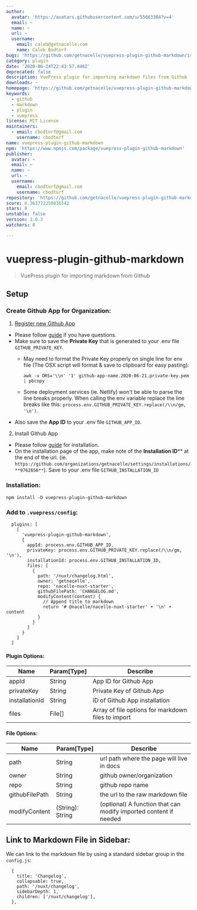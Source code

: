 ```yaml
---
author:
  avatar: 'https://avatars.githubusercontent.com/u/55663384?v=4'
  email: ~
  name: ~
  url: ~
  username:
    email: caleb@getnacelle.com
    name: Caleb Bodtorf
bugs: 'https://github.com/getnacelle/vuepress-plugin-github-markdown/issues'
category: plugin
date: '2020-06-24T22:43:57.446Z'
deprecated: false
description: VuePress plugin for importing markdown files from Github
downloads: ~
homepage: 'https://github.com/getnacelle/vuepress-plugin-github-markdown#readme'
keywords:
  - github
  - markdown
  - plugin
  - vuepress
license: MIT License
maintainers:
  - email: cbodtorf@gmail.com
    username: cbodtorf
name: vuepress-plugin-github-markdown
npm: 'https://www.npmjs.com/package/vuepress-plugin-github-markdown'
publisher:
  avatar: ~
  email: ~
  name: ~
  url: ~
  username:
    email: cbodtorf@gmail.com
    username: cbodtorf
repository: 'https://github.com/getnacelle/vuepress-plugin-github-markdown'
score: 0.363772250836542
stars: 0
unstable: false
version: 1.0.3
watchers: 0

---
```


# vuepress-plugin-github-markdown

> VuePress plugin for importing markdown from Github

## Setup

### Create Github App for Organization:

1. [Register new Github App](https://github.com/organizations/H2Know/settings/apps/new)
  - Please follow [guide](https://developer.github.com/apps/building-github-apps/creating-a-github-app/) if you have questions.
  - Make sure to save the **Private Key** that is generated to your .env file `GITHUB_PRIVATE_KEY`.
      - May need to format the Private Key properly on single line for env file (The OSX script will format & save to clipboard for easy pasting):

        `awk -v ORS='\\n' '1' github-app-name.2020-06-21.private-key.pem | pbcopy`
      - Some deployment services (ie. Netlify) won't be able to parse the line breaks properly. When calling the env variable replace the line breaks like this: `process.env.GITHUB_PRIVATE_KEY.replace(/\\n/gm, '\n')`.
  - Also save the **App ID** to your .env file `GITHUB_APP_ID`.

2. Install Github App
  - Please follow [guide](https://developer.github.com/apps/installing-github-apps/) for installation.
  - On the installation page of the app, make note of the **Installation ID**** at the end of the url. (ie. `https://github.com/organizations/getnacelle/settings/installations/**9762656**`). Save to your .env file `GITHUB_INSTALLATION_ID`

### Installation:

`npm install -D vuepress-plugin-github-markdown`

### Add to `.vuepress/config`:

```
  plugins: [
    [
      'vuepress-plugin-github-markdown',
      {
        appId: process.env.GITHUB_APP_ID,
        privateKey: process.env.GITHUB_PRIVATE_KEY.replace(/\\n/gm, '\n'),
        installationId: process.env.GITHUB_INSTALLATION_ID,
        files: [
          {
            path: '/nuxt/changelog.html',
            owner: 'getnacelle',
            repo: 'nacelle-nuxt-starter',
            githubFilePath: 'CHANGELOG.md',
            modifyContent(content) {
              // Append title to markdown
              return '# @nacelle/nacelle-nuxt-starter' + '\n' + content
            }
          }
        ]
      }
    ]
  ]
```

#### Plugin Options:

| Name | Param[Type] | Describe |
| ---- | --------- | -------- |
| appId | String | App ID for Github App |
| privateKey | String | Private Key of Github App |
| installationId | String | ID of Github App installation |
| files | File[] | Array of file options for markdown files to import |

#### File Options:

| Name | Param[Type] | Describe |
| ---- | --------- | -------- |
| path | String | url path where the page will live in docs |
| owner | String | github owner/organization |
| repo | String | github repo name |
| githubFilePath | String | the url to the raw markdown file |
| modifyContent | (String): String | (optional) A function that can modify imported content if needed |


## Link to Markdown File in Sidebar:

We can link to the markdown file by using a standard sidebar group in the `config.js`:

```
  {
    title: 'Changelog',
    collapsable: true,
    path: '/nuxt/changelog',
    sidebarDepth: 1,
    children: ['/nuxt/changelog'],
  },
```